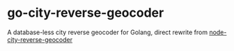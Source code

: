 # go-city-reverse-geocoder
A database-less city reverse geocoder for Golang, direct rewrite from [node-city-reverse-geocoder](https://github.com/jonahharris/node-city-reverse-geocoder)
